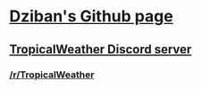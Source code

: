 # [Dziban's Github page](https://github.com/dziban303)
## [TropicalWeather Discord server](https://discord.gg/tropicalweather)
### [/r/TropicalWeather](https://tropicalweather.reddit.com)
